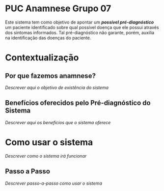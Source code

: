 # PUC Anamnese Grupo 07

Este sistema tem como objetivo de apontar um ***possível pré-diagnóstico*** um paciente identificado sobre qual possível doença que ele possui através dos sintomas informados. Tal pré-diagnóstico não garante, porém, auxilia na identificação das doenças do paciente.

# Contextualização

## Por que fazemos anamnese?

*Descrever aqui o objetivo de existência do sistema*

## Benefícios oferecidos pelo Pré-diagnóstico do Sistema

*Descrever aqui os benefícios que o sistema oferece*

# Como usar o sistema

*Descrever como o sistema irá funcionar*

## Passo a Passo

*Descrever passo-a-passo como usar o sistema*
